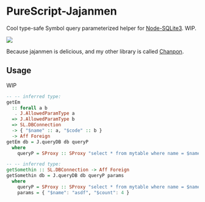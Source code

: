 # PureScript-Jajanmen

Cool type-safe Symbol query parameterized helper for [Node-SQLite3](https://github.com/justinwoo/purescript-node-sqlite3). WIP.

![](https://i.imgur.com/bYe4UrU.jpg)

Because jajanmen is delicious, and my other library is called [Chanpon](https://github.com/justinwoo/purescript-chanpon).

## Usage

WIP

```hs
-- -- inferred type:
getEm
  :: forall a b
   . J.AllowedParamType a
  => J.AllowedParamType b
  => SL.DBConnection
  -> { "$name" :: a, "$code" :: b }
  -> Aff Foreign
getEm db = J.queryDB db queryP
  where
    queryP = SProxy :: SProxy "select * from mytable where name = $name and code = $code"

-- -- inferred type:
getSomethin :: SL.DBConnection -> Aff Foreign
getSomethin db = J.queryDB db queryP params
  where
    queryP = SProxy :: SProxy "select * from mytable where name = $name and count = $count"
    params = { "$name": "asdf", "$count": 4 }
```
